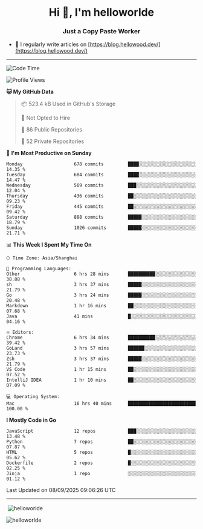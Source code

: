 <h1 align="center">Hi 👋, I'm helloworlde</h1>
<h3 align="center">Just a Copy Paste Worker</h3>

- 📝 I regularly write articles on [https://blog.hellowood.dev/](https://blog.hellowood.dev/)

<hr>


<!--START_SECTION:waka-->
![Code Time](http://img.shields.io/badge/Code%20Time-12%2C593%20hrs%2020%20mins-blue)

![Profile Views](http://img.shields.io/badge/Profile%20Views-0-blue)

**🐱 My GitHub Data** 

> 📦 523.4 kB Used in GitHub's Storage 
 > 
> 🚫 Not Opted to Hire
 > 
> 📜 86 Public Repositories 
 > 
> 🔑 52 Private Repositories 
 > 
📅 **I'm Most Productive on Sunday** 

```text
Monday                   678 commits         ████░░░░░░░░░░░░░░░░░░░░░   14.35 % 
Tuesday                  684 commits         ████░░░░░░░░░░░░░░░░░░░░░   14.47 % 
Wednesday                569 commits         ███░░░░░░░░░░░░░░░░░░░░░░   12.04 % 
Thursday                 436 commits         ██░░░░░░░░░░░░░░░░░░░░░░░   09.23 % 
Friday                   445 commits         ██░░░░░░░░░░░░░░░░░░░░░░░   09.42 % 
Saturday                 888 commits         █████░░░░░░░░░░░░░░░░░░░░   18.79 % 
Sunday                   1026 commits        █████░░░░░░░░░░░░░░░░░░░░   21.71 % 
```


📊 **This Week I Spent My Time On** 

```text
🕑︎ Time Zone: Asia/Shanghai

💬 Programming Languages: 
Other                    6 hrs 28 mins       ██████████░░░░░░░░░░░░░░░   38.88 % 
sh                       3 hrs 37 mins       █████░░░░░░░░░░░░░░░░░░░░   21.79 % 
Go                       3 hrs 24 mins       █████░░░░░░░░░░░░░░░░░░░░   20.48 % 
Markdown                 1 hr 16 mins        ██░░░░░░░░░░░░░░░░░░░░░░░   07.68 % 
Java                     41 mins             █░░░░░░░░░░░░░░░░░░░░░░░░   04.16 % 

🔥 Editors: 
Chrome                   6 hrs 34 mins       ██████████░░░░░░░░░░░░░░░   39.42 % 
GoLand                   3 hrs 57 mins       ██████░░░░░░░░░░░░░░░░░░░   23.73 % 
Zsh                      3 hrs 37 mins       █████░░░░░░░░░░░░░░░░░░░░   21.79 % 
VS Code                  1 hr 15 mins        ██░░░░░░░░░░░░░░░░░░░░░░░   07.52 % 
IntelliJ IDEA            1 hr 10 mins        ██░░░░░░░░░░░░░░░░░░░░░░░   07.09 % 

💻 Operating System: 
Mac                      16 hrs 40 mins      █████████████████████████   100.00 % 
```

**I Mostly Code in Go** 

```text
JavaScript               12 repos            ███░░░░░░░░░░░░░░░░░░░░░░   13.48 % 
Python                   7 repos             ██░░░░░░░░░░░░░░░░░░░░░░░   07.87 % 
HTML                     5 repos             █░░░░░░░░░░░░░░░░░░░░░░░░   05.62 % 
Dockerfile               2 repos             █░░░░░░░░░░░░░░░░░░░░░░░░   02.25 % 
Jinja                    1 repo              ░░░░░░░░░░░░░░░░░░░░░░░░░   01.12 % 
```




 Last Updated on 08/09/2025 09:06:26 UTC
<!--END_SECTION:waka-->

<hr>
<p>
  &nbsp;<img align="center" src="https://github-readme-stats.vercel.app/api?username=helloworlde&show_icons=true&locale=en" alt="helloworlde" />
</p>

<p>
  <img align="center" src="https://github-readme-streak-stats.herokuapp.com/?user=helloworlde&" alt="helloworlde" />
</p>
